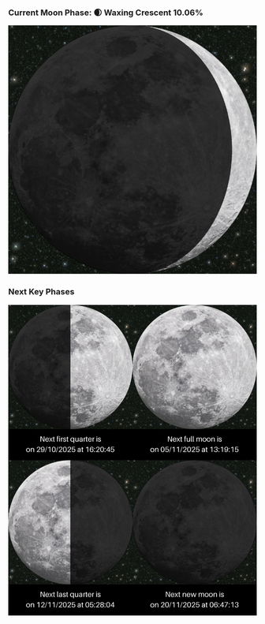 ### Current Moon Phase: 🌒 Waxing Crescent 10.06%
![Moon Phase](moonphase.png)
### Next Key Phases
![Gallery](gallery.png)
